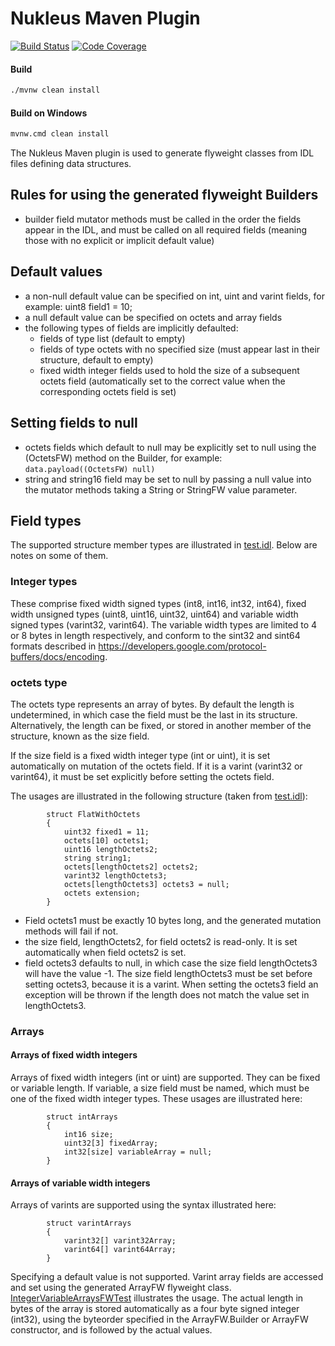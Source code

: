 # Nukleus Maven Plugin

[![Build Status][build-status-image]][build-status]
[![Code Coverage][code-coverage-image]][code-coverage]

#### Build
```bash
./mvnw clean install
```
#### Build on Windows
```bash
mvnw.cmd clean install
```

[build-status-image]: https://travis-ci.org/reaktivity/nukleus-maven-plugin.svg?branch=develop
[build-status]: https://travis-ci.org/reaktivity/nukleus-maven-plugin
[code-coverage-image]: https://codecov.io/gh/reaktivity/nukleus-maven-plugin/branch/develop/graph/badge.svg
[code-coverage]: https://codecov.io/gh/reaktivity/nukleus-maven-plugin

The Nukleus Maven plugin is used to generate flyweight classes from IDL files defining data structures.
  
## Rules for using the generated flyweight Builders
 
- builder field mutator methods must be called in the order the fields appear in the IDL, and must be called on all required fields (meaning those with no explicit or implicit default value)

## Default values

- a non-null default value can be specified on int, uint and varint fields, for example: uint8 field1 = 10;
- a null default value can be specified on octets and array fields
- the following types of fields are implicitly defaulted:
  - fields of type list (default to empty)
  - fields of type octets with no specified size (must appear last in their structure, default to empty)
  - fixed width integer fields used to hold the size of a subsequent octets field (automatically set to the correct value when the corresponding octets field is set)

## Setting fields to null
- octets fields which default to null may be explicitly set to null using the <fieldName>(OctetsFW) method on the Builder, for example: `data.payload((OctetsFW) null)`
- string and string16 field may be set to null by passing a null value into the mutator methods taking a String or StringFW value parameter.
  
## Field types

The supported structure member types are illustrated in [test.idl](src/test/resources/test-project/test.idl). Below are notes on some of them.

### Integer types

These comprise fixed width signed types (int8, int16, int32, int64), fixed width unsigned types (uint8, uint16, uint32, uint64) and variable width signed types (varint32, varint64). The variable width types are limited to 4 or 8 bytes in length respectively, and conform to the sint32 and sint64 formats described in https://developers.google.com/protocol-buffers/docs/encoding.

### octets type

The octets type represents an array of bytes. By default the length is undetermined, in which case the field must be the last in its structure. Alternatively, the length can be fixed, or stored in another member of the structure, known as the size field. 

If the size field is a fixed width integer type (int or uint), it is set automatically on mutation of the octets field. If it is a varint (varint32 or varint64), it must be set explicitly before setting the octets field. 

The usages are illustrated in the following structure (taken from [test.idl](src/test/resources/test-project/test.idl)):
```
        struct FlatWithOctets
        {
            uint32 fixed1 = 11;
            octets[10] octets1;
            uint16 lengthOctets2;
            string string1;
            octets[lengthOctets2] octets2;
            varint32 lengthOctets3;
            octets[lengthOctets3] octets3 = null;
            octets extension;
        }
```
- Field octets1 must be exactly 10 bytes long, and the generated mutation methods will fail if not. 
- the size field, lengthOctets2, for field octets2 is read-only. It is set automatically when field octets2 is set.
- field octets3 defaults to null, in which case the size field lengthOctets3 will have the value -1. The size field lengthOctets3 must be set before setting octets3, because it is a varint. When setting the octets3 field an exception will be thrown if the length does not match the value set in lengthOctets3.

### Arrays

#### Arrays of fixed width integers

Arrays of fixed width integers (int or uint) are supported. They can be fixed or variable length. If variable, a size field must be named, which must be one of the fixed width integer types. These usages are illustrated here:
```
        struct intArrays
        {
            int16 size;
            uint32[3] fixedArray;
            int32[size] variableArray = null;                
        }
```

#### Arrays of variable width integers

Arrays of varints are supported using the syntax illustrated here:
```
        struct varintArrays
        {
            varint32[] varint32Array;                
            varint64[] varint64Array;
        }
```
Specifying a default value is not supported. Varint array fields are accessed and set using the generated ArrayFW flyweight class. [IntegerVariableArraysFWTest](src/test/java/org/reaktivity/nukleus/maven/plugin/internal/generated/IntegerVariableArraysFWTest.java) illustrates the usage. The actual length in bytes of the array is stored automatically as a four byte signed integer (int32), using the byteorder specified in the ArrayFW.Builder or ArrayFW constructor, and is followed by the actual values. 
